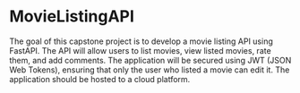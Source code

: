 # MovieListingAPI
The goal of this capstone project is to develop a movie listing API using FastAPI. The API will allow users to list movies, view listed movies, rate them, and add comments. The application will be secured using JWT (JSON Web Tokens), ensuring that only the user who listed a movie can edit it. The application should be hosted to a cloud platform.
